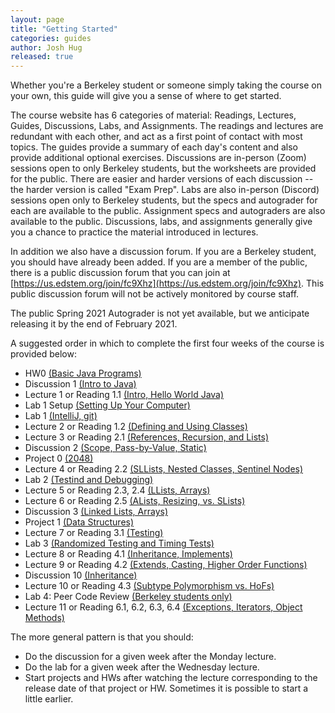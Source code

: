 ```yaml
---
layout: page
title: "Getting Started"
categories: guides
author: Josh Hug
released: true
---
```


Whether you're a Berkeley student or someone simply taking the course on your
own, this guide will give you a sense of where to get started.

The course website has 6 categories of material: Readings, Lectures, Guides,
Discussions, Labs, and Assignments. The readings and lectures are redundant
with each other, and act as a first point of contact with most topics. The
guides provide a summary of each day's content and also provide additional
optional exercises. Discussions are in-person (Zoom) sessions open to only
Berkeley students, but the worksheets are provided for the public. There are
easier and harder versions of each discussion -- the harder version is called
"Exam Prep". Labs are also in-person (Discord) sessions open only to Berkeley
students, but the specs and autograder for each are available to the public.
Assignment specs and autograders are also available to the public. Discussions,
labs, and assignments generally give you a chance to practice the material
introduced in lectures.

In addition we also have a discussion forum. If you are a Berkeley
student, you should have already been added. If you are a member of the public,
there is a public discussion forum that you can join at
[https://us.edstem.org/join/fc9Xhz](https://us.edstem.org/join/fc9Xhz). This
public discussion forum will not be actively monitored by course staff.

The public Spring 2021 Autograder is not yet available, but we anticipate releasing it by the end of February 2021.

A suggested order in which to complete the first four weeks of the course is provided below:

* HW0 [(Basic Java Programs)](../hw/hw0/hw0)
* Discussion 1 [(Intro to Java)](../discussion/disc01.pdf)
* Lecture 1 or Reading 1.1 [(Intro, Hello World Java)](../lectures/lec1/lec1.html)
* Lab 1 Setup [(Setting Up Your Computer)](../lab/lab1setup/lab1setup.html)
* Lab 1 [(IntelliJ, git)](../lab/lab1/lab1.html)
* Lecture 2 or Reading 1.2 [(Defining and Using Classes)](../lectures/lec2/lec2.html)
* Lecture 3 or Reading 2.1 [(References, Recursion, and Lists)](../lectures/lec3/lec3.html)
* Discussion 2 [(Scope, Pass-by-Value, Static)](../discussion/disc02.pdf)
* Project 0 [(2048)](../proj/proj0/proj0.html)
* Lecture 4 or Reading 2.2 [(SLLists, Nested Classes, Sentinel Nodes)](../lectures/lec4/lec4.html)
* Lab 2 [(Testind and Debugging)](../lab/lab2/lab2.html)
* Lecture 5 or Reading 2.3, 2.4 [(LLists, Arrays)](../lectures/lec5/lec5.html)
* Lecture 6 or Reading 2.5 [(ALists, Resizing, vs. SLists)](../lectures/lec6/lec6.html)
* Discussion 3 [(Linked Lists, Arrays)](../discussion/disc03.pdf)
* Project 1 [(Data Structures)](../proj/proj1/proj1.html)
* Lecture 7 or Reading 3.1 [(Testing)](../lectures/lec7/lec7.html)
* Lab 3 [(Randomized Testing and Timing Tests)](../lab/lab3/lab3.html)
* Lecture 8 or Reading 4.1 [(Inheritance, Implements)](../lectures/lec8/lec8.html)
* Lecture 9 or Reading 4.2 [(Extends, Casting, Higher Order Functions)](../lectures/lec9/lec9.html)
* Discussion 10 [(Inheritance)](../discussion/disc10.pdf)
* Lecture 10 or Reading 4.3 [(Subtype Polymorphism vs. HoFs)](../lectures/lec10/lec10.html)
* Lab 4: Peer Code Review [(Berkeley students only)](../lab/lab4/lab4.html)
* Lecture 11 or Reading 6.1, 6.2, 6.3, 6.4 [(Exceptions, Iterators, Object Methods)](../lectures/lec11/lec11.html)

The more general pattern is that you should:

* Do the discussion for a given week after the Monday lecture.
* Do the lab for a given week after the Wednesday lecture.
* Start projects and HWs after watching the lecture corresponding to the release date of that project or HW. Sometimes it is possible to start a little earlier.
